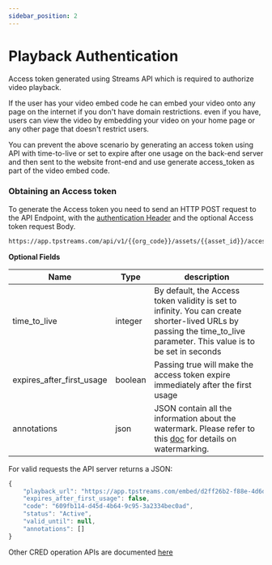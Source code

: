 ```yaml
---
sidebar_position: 2
---
```


# Playback Authentication

Access token generated using Streams API which is required to authorize video playback. 

If the user has your video embed code he can embed your video onto any page on the internet if you don't have domain restrictions. even if you have, users can view the video by embedding your video on your home page or any other page that doesn't restrict users.

You can prevent the above scenario by generating an access token using API with time-to-live or set to expire after one usage on the back-end server and then sent to the website front-end and use generate access_token as part of the video embed code.


### Obtaining an Access token

To generate the Access token you need to send an HTTP POST request to the API Endpoint, with the [authentication Header](../server-api/authentication.md) and the optional Access token request Body.

```bash
https://app.tpstreams.com/api/v1/{{org_code}}/assets/{{asset_id}}/access_tokens/
```

**Optional Fields**

| Name                            | Type         | description |
| -----------                     | -----------  | ----------- |
| time_to_live                    | integer      | By default, the Access token validity is set to infinity. You can create shorter-lived URLs by passing the time_to_live parameter. This value is to be set in seconds |
| expires_after_first_usage       | boolean      | Passing true will make the access token expire immediately after the first usage |
| annotations                     | json         | JSON contain all the information about the watermark. Please refer to this [doc](./watermarking.md) for details on watermarking. |

For valid requests the API server returns a JSON:

```js
{
    "playback_url": "https://app.tpstreams.com/embed/d2ff26b2-f88e-4d6d-a9ce-bb0e3ce858cc/?access_token=609fb114-d45d-4b64-9c95-3a2334bec0ad",
    "expires_after_first_usage": false,
    "code": "609fb114-d45d-4b64-9c95-3a2334bec0ad",
    "status": "Active",
    "valid_until": null,
    "annotations": []
}
```


Other CRED operation APIs are documented [here](../server-api/access-token.md)